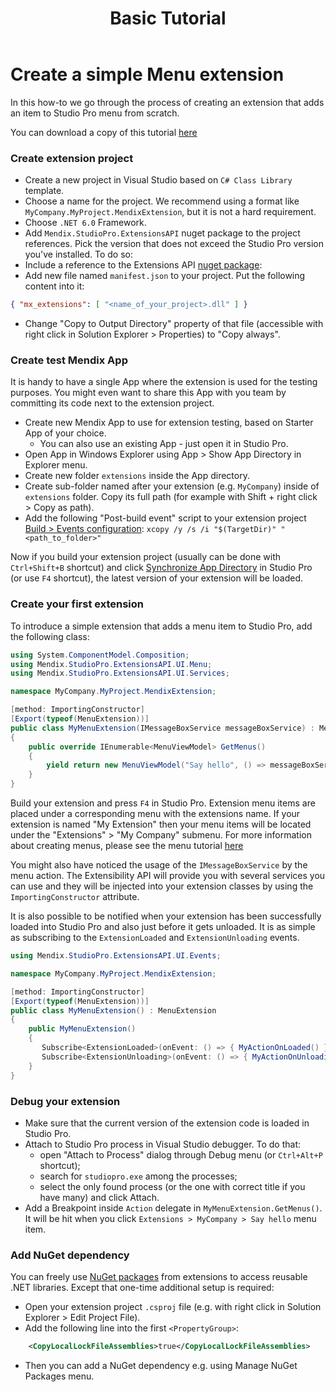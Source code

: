 ﻿---
title: "Basic Tutorial"
url: /extensions-api/basic_tutorial/
weight: 4
---

# Create a simple Menu extension

In this how-to we go through the process of creating an extension that adds an item to Studio Pro menu from scratch.

You can download a copy of this tutorial [here](https://github.com/mendix/ExtensionAPI-Samples)

### Create extension project

- Create a new project in Visual Studio based on `C# Class Library` template.
- Choose a name for the project. We recommend using a format like `MyCompany.MyProject.MendixExtension`, but it is not a hard requirement.
- Choose `.NET 6.0` Framework.
- Add `Mendix.StudioPro.ExtensionsAPI` nuget package to the project references. Pick the version that does not exceed the Studio Pro version you've installed. To do so:
- Include a reference to the Extensions API [nuget package](https://www.nuget.org/packages/Mendix.StudioPro.ExtensionsAPI): 
- Add new file named `manifest.json` to your project. Put the following content into it:
```json
{ "mx_extensions": [ "<name_of_your_project>.dll" ] }
```
- Change "Copy to Output Directory" property of that file (accessible with right click in Solution Explorer > Properties) to "Copy always".

### Create test Mendix App

It is handy to have a single App where the extension is used for the testing purposes. You might even want to share this App with you team by
committing its code next to the extension project.

- Create new Mendix App to use for extension testing, based on Starter App of your choice.
  - You can also use an existing App - just open it in Studio Pro.
- Open App in Windows Explorer using App > Show App Directory in Explorer menu.
- Create new folder `extensions` inside the App directory.
- Create sub-folder named after your extension (e.g. `MyCompany`) inside of `extensions` folder. Copy its full path (for example with Shift + right click > Copy as path).
- Add the following "Post-build event" script to your extension project [Build > Events configuration](https://docs.microsoft.com/en-us/visualstudio/ide/how-to-specify-build-events-csharp?view=vs-2022):
  `xcopy /y /s /i "$(TargetDir)" "<path_to_folder>"`

Now if you build your extension project (usually can be done with `Ctrl+Shift+B` shortcut) and click [Synchronize App Directory](https://docs.mendix.com/refguide/app-menu/#synchronize)
in Studio Pro (or use `F4` shortcut), the latest version of your extension will be loaded.

### Create your first extension

To introduce a simple extension that adds a menu item to Studio Pro, add the following class:
```csharp
using System.ComponentModel.Composition;
using Mendix.StudioPro.ExtensionsAPI.UI.Menu;
using Mendix.StudioPro.ExtensionsAPI.UI.Services;

namespace MyCompany.MyProject.MendixExtension;

[method: ImportingConstructor]
[Export(typeof(MenuExtension))]
public class MyMenuExtension(IMessageBoxService messageBoxService) : MenuExtension
{
    public override IEnumerable<MenuViewModel> GetMenus()
    {
        yield return new MenuViewModel("Say hello", () => messageBoxService.ShowInformation("Hello World!"));
    }
}
```

Build your extension and press `F4` in Studio Pro. Extension menu items are placed under a corresponding menu with the extensions name. If your extension is named "My Extension" then your menu items will be located under the "Extensions" > "My Company" submenu. For more information about creating menus, please see the menu tutorial [here](/extensions-api/menu_tutorial/)

You might also have noticed the usage of the `IMessageBoxService` by the menu action. The Extensibility API will provide you with several services you can use and they will be injected into your extension classes by using the `ImportingConstructor` attribute.

It is also possible to be notified when your extension has been successfully loaded into Studio Pro and also just before it gets unloaded. It is as simple as subscribing to the `ExtensionLoaded` and `ExtensionUnloading` events.

```csharp
using Mendix.StudioPro.ExtensionsAPI.UI.Events;

namespace MyCompany.MyProject.MendixExtension;

[method: ImportingConstructor]
[Export(typeof(MenuExtension))]
public class MyMenuExtension() : MenuExtension
{
    public MyMenuExtension()
    {
       Subscribe<ExtensionLoaded>(onEvent: () => { MyActionOnLoaded() });
       Subscribe<ExtensionUnloading>(onEvent: () => { MyActionOnUnloading() });
    }
}
```

### Debug your extension

- Make sure that the current version of the extension code is loaded in Studio Pro.
- Attach to Studio Pro process in Visual Studio debugger. To do that:
  - open "Attach to Process" dialog through Debug menu (or `Ctrl+Alt+P` shortcut);
  - search for `studiopro.exe` among the processes;
  - select the only found process (or the one with correct title if you have many) and click Attach.
- Add a Breakpoint inside `Action` delegate in `MyMenuExtension.GetMenus()`. It will be hit when you click `Extensions > MyCompany > Say hello` menu item.

### Add NuGet dependency

You can freely use [NuGet packages](https://www.nuget.org/) from extensions to access reusable .NET libraries. Except that one-time
additional setup is required:
- Open your extension project `.csproj` file (e.g. with right click in Solution Explorer > Edit Project File).
- Add the following line into the first `<PropertyGroup>`:
```xml
    <CopyLocalLockFileAssemblies>true</CopyLocalLockFileAssemblies>
```
- Then you can add a NuGet dependency e.g. using Manage NuGet Packages menu.
